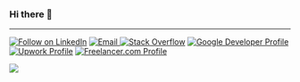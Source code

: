 ### Hi there 👋
***
<p align="left">
  <a href="https://www.linkedin.com/in/ali-imran-1b71171b5/"><img title="Follow on LinkedIn" src="https://img.shields.io/badge/LinkedIn-0077B5?style=for-the-badge&logo=linkedin&logoColor=white"/></a> 
  <a href="mailto:muhammadaliimran2000@gmail.com"><img title="Email" src="https://img.shields.io/badge/Gmail-D14836?style=for-the-badge&logo=gmail&logoColor=white"/</a>
  <a href="https://stackoverflow.com/users/14124329/ali-imran"><img title="Stack Overflow" src="https://img.shields.io/badge/Stack%20Overflow-FE7A16?style=for-the-badge&logo=stack%20overflow&logoColor=fff"/></a>
 <a href="https://developers.google.com/profile/u/100932032385794040399?authuser=2"><img title="Google Developer Profile" src="https://img.shields.io/badge/Developers%20Google-4285F4?style=for-the-badge&logo=google&logoColor=white"/></a>
 <a href="https://www.upwork.com/freelancers/~01159836a188a2fe31?viewMode=1"><img title="Upwork Profile" src="https://img.shields.io/badge/UpWork-6FDA44?style=for-the-badge&logo=Upwork&logoColor=white"/></a>   
 <a href="https://www.freelancer.com/u/aliimran2k"><img title="Freelancer.com Profile" src="https://img.shields.io/badge/Freelancer-29B2FE?style=for-the-badge&logo=Freelancer&logoColor=white"/></a>     
</p>
  
<img src="https://github-readme-stats.vercel.app/api?username=aliimran2000&show_icons=true">

